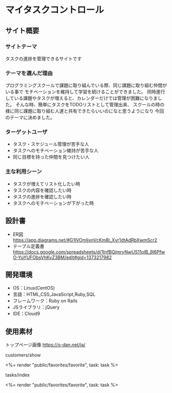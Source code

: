 # マイタスクコントロール

## サイト概要
### サイトテーマ
タスクの進捗を管理できるサイトです

### テーマを選んだ理由
プログラミングスクールで課題に取り組んでいる際、同じ課題に取り組む仲間がいる事で
モチベーションを維持して学習を続けることができました。
同時進行している課題やタスクが増えると、カレンダーだけでは管理が困難になりました。
そんな時、簡単にタスクをTODOリストとして管理出来、
スクールの時の様に同じ課題に取り組む人達と共有できたらいいのになと思うようになり
今回のテーマに決めました。

### ターゲットユーザ
- タスク・スケジュール管理が苦手な人
- タスクへのモチベーション維持が苦手な人
- 同じ目標を持った仲間を見つけたい人


### 主な利用シーン
- タスクが増えてリスト化したい時
- タスクの内容を確認したい時
- タスクの進捗を確認したい時
- タスクへのモチベーションが下がった時

## 設計書
- ER図
https://app.diagrams.net/#G1lVOmljxnVcKm8I_Xvr1dtAdRbXwmScr2
- テーブル定義書
https://docs.google.com/spreadsheets/d/1InfBQjmryNwUS11olB_9l6PfwO-YuYUFObsVhKvZ3BM/edit#gid=1373217982

## 開発環境
- OS：Linux(CentOS)
- 言語：HTML,CSS,JavaScript,Ruby,SQL
- フレームワーク：Ruby on Rails
- JSライブラリ：jQuery
- IDE：Cloud9

## 使用素材
トップページ画像
https://o-dan.net/ja/

customers/show
<div id="favorite_btn_<%= task.id %>">
  <%= render "public/favorites/favorite", task: task %>
</div>

tasks/index
<div id="favorite_btn_<%= task.id %>">
  <%= render "public/favorites/favorite", task: task %>
</div>